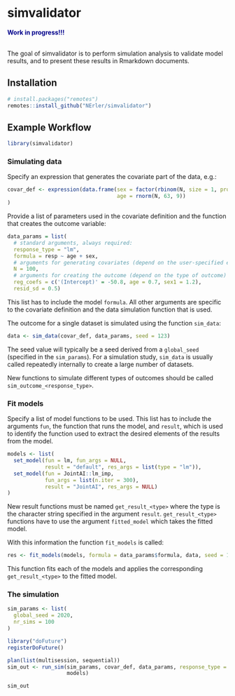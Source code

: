 
<!-- README.md is generated from README.Rmd. Please edit that file -->

# simvalidator

<!-- badges: start -->

<!-- badges: end -->

<div style = "color:darkblue";><strong>Work in progress!!!</strong></div>

<br>

The goal of simvalidator is to perform simulation analysis to validate
model results, and to present these results in Rmarkdown documents.

## Installation

``` r
# install.packages("remotes")
remotes::install_github("NErler/simvalidator")
```

## Example Workflow

``` r
library(simvalidator)
```

### Simulating data

Specify an expression that generates the covariate part of the data,
e.g.:

``` r
covar_def <- expression(data.frame(sex = factor(rbinom(N, size = 1, prob = 0.5)),
                                   age = rnorm(N, 63, 9))
)
```

Provide a list of parameters used in the covariate definition and the
function that creates the outcome variable:

``` r
data_params = list(
  # standard arguments, always required:
  response_type = "lm",
  formula = resp ~ age + sex,
  # arguments for generating covariates (depend on the user-specified expression)
  N = 100,
  # arguments for creating the outcome (depend on the type of outcome)
  reg_coefs = c('(Intercept)' = -50.8, age = 0.7, sex1 = 1.2),
  resid_sd = 0.5)
```

This list has to include the model `formula`. All other arguments are
specific to the covariate definition and the data simulation function
that is used.

The outcome for a single dataset is simulated using the function
`sim_data`:

``` r
data <- sim_data(covar_def, data_params, seed = 123)
```

The seed value will typically be a seed derived from a `global_seed`
(specified in the `sim_params`). For a simulation study, `sim_data` is
usually called repeatedly internally to create a large number of
datasets.

New functions to simulate different types of outcomes should be called
`sim_outcome_<response_type>`.

### Fit models

Specify a list of model functions to be used. This list has to include
the arguments `fun`, the function that runs the model, and `result`,
which is used to identify the function used to extract the desired
elements of the results from the model.

``` r
models <- list(
  set_model(fun = lm, fun_args = NULL,
            result = "default", res_args = list(type = "lm")),
  set_model(fun = JointAI::lm_imp,
            fun_args = list(n.iter = 300),
            result = "JointAI", res_args = NULL)
)
```

New result functions must be named `get_result_<type>` where the type is
the character string specified in the argument `result`.
`get_result_<type>` functions have to use the argument `fitted_model`
which takes the fitted model.

With this information the function `fit_models` is called:

``` r
res <- fit_models(models, formula = data_params$formula, data, seed = 123)
```

This function fits each of the models and applies the corresponding
`get_result_<type>` to the fitted model.

### The simulation

``` r
sim_params <- list(
  global_seed = 2020,
  nr_sims = 100
)
```

``` r
library("doFuture")
registerDoFuture()

plan(list(multisession, sequential))
sim_out <- run_sim(sim_params, covar_def, data_params, response_type = "lm",
                   models)

sim_out
```
